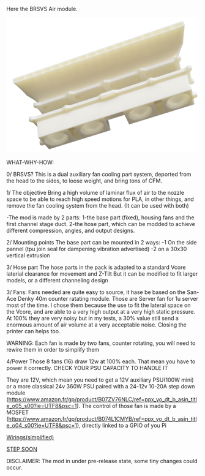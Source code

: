 Here the BRSVS Air module.

![alt text](/image/BRSVS1.png)

WHAT-WHY-HOW:

0/ BRSVS?
This is a dual auxiliary fan cooling part system, deported from the head to the sides, to loose weight, and bring tons of CFM.

1/ The objective
Bring a high volume of laminar flux of air to the nozzle space to be able to reach high speed motions for PLA, in other things, and remove the fan cooling system from the head.
(It can be used with both)

 -The mod is made by 2 parts:
 1-the base part (fixed), housing fans and the first channel stage duct.
 2-the hose part, which can be modded to achieve different compression, angles, and output designs.
 
2/ Mounting points
 The base part can be mounted in 2 ways:
 -1 On the side pannel (tpu join seal for dampening vibration advertised)
 -2 on a 30x30 vertical extrusion 
 
3/ Hose part
The hose parts in the pack is adapted to a standard Vcore laterial clearance for movement and Z-Tilt
But it can be modified to fit larger models, or a different channeling design

3/ Fans:
Fans needed are quite easy to source, it hase be based on the San-Ace Denky 40m counter ratating module. Those are Server fan for 1u server most of the time.
I chose them because the use to fit the lateral space on the Vcore, and are able to a very high output at a very high static pressure.
At 100% they are very noisy but in my tests, a 30% value still send a enormous amount of air volume at a very acceptable noise. Closing the printer can helps too.

WARNING: Each fan is made by two fans, counter rotating, you will need to rewire them in order to simplify them

4/Power
Those 8 fans (16) draw 12w at 100% each. That mean you have to power it correctly. 
CHECK YOUR PSU CAPACITY TO HANDLE IT

They are 12V, which mean you need to get a 12V auxiliary PSU(100W mini) or a more classical 24v 360W PSU paired with a 24-12v 10-20A step down module (https://www.amazon.fr/gp/product/B07ZV76NLC/ref=ppx_yo_dt_b_asin_title_o05_s00?ie=UTF8&psc=1).
The control of those fan is made by a MOSFET (https://www.amazon.fr/gp/product/B074L1CMYB/ref=ppx_yo_dt_b_asin_title_o04_s00?ie=UTF8&psc=1), directly linked to a GPIO of you Pi

[Wirings(simplified)](https://github.com/FlorentBroise/RatRig-Upgrades/raw/main/image/BRSVSwirings.png)

[STEP SOON](https://github.com/FlorentBroise/RatRig-Upgrades/raw/main/cad/BRSVS1_2b.zip)

DISCLAIMER: The mod in under pre-release state, some tiny changes could occur.  
